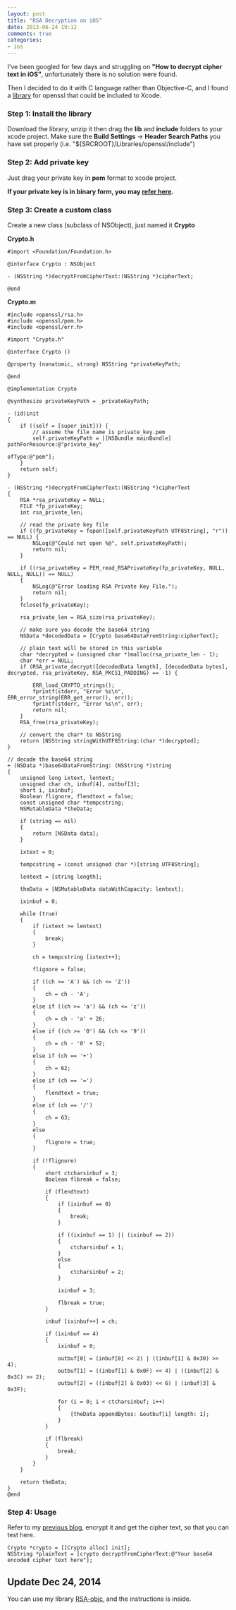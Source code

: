 ```yaml
---
layout: post
title: "RSA Decryption on iOS"
date: 2013-06-24 19:12
comments: true
categories: 
- ios
---
```


I've been googled for few days and struggling on **"How to decrypt cipher text in iOS"**, unfortunately there is no solution were found.

Then I decided to do it with C language rather than Objective-C, and I found a [library](https://github.com/st3fan/ios-openssl) for openssl that could be included to Xcode.

### Step 1: Install the library
Download the library, unzip it then drag the **lib** and **include** folders to your xcode project. Make sure the **Build Settings** -> **Header Search Paths** you have set properly (i.e. "${SRCROOT}/Libraries/openssl/include")

### Step 2: Add private key
Just drag your private key in **pem** format to xcode project.

**If your private key is in binary form, you may [refer here](http://www.herongyang.com/Cryptography/keytool-Export-Key-openssl-enc-Command.html).**

### Step 3: Create a custom class
Create a new class (subclass of NSObject), just named it **Crypto**

**Crypto.h**
```obj-c
#import <Foundation/Foundation.h>

@interface Crypto : NSObject

- (NSString *)decryptFromCipherText:(NSString *)cipherText;

@end
```

**Crypto.m**
```obj-c
#include <openssl/rsa.h>
#include <openssl/pem.h>
#include <openssl/err.h>

#import "Crypto.h"

@interface Crypto ()

@property (nonatomic, strong) NSString *privateKeyPath;

@end

@implementation Crypto

@synthesize privateKeyPath = _privateKeyPath;

- (id)init
{
    if ((self = [super init])) {
        // assume the file name is private_key.pem
        self.privateKeyPath = [[NSBundle mainBundle] pathForResource:@"private_key"
                                                                   ofType:@"pem"];
    }
    return self;
}

- (NSString *)decryptFromCipherText:(NSString *)cipherText
{
    RSA *rsa_privateKey = NULL;
    FILE *fp_privateKey;
    int rsa_private_len;
    
    // read the private key file
    if ((fp_privateKey = fopen([self.privateKeyPath UTF8String], "r")) == NULL) {
        NSLog(@"Could not open %@", self.privateKeyPath);
        return nil;
    }
    
    if ((rsa_privateKey = PEM_read_RSAPrivateKey(fp_privateKey, NULL, NULL, NULL)) == NULL)
    {
        NSLog(@"Error loading RSA Private Key File.");
        return nil;
    }
    fclose(fp_privateKey);
    
    rsa_private_len = RSA_size(rsa_privateKey);
    
    // make sure you decode the base64 string
    NSData *decodedData = [Crypto base64DataFromString:cipherText];
    
    // plain text will be stored in this variable
    char *decrypted = (unsigned char *)malloc(rsa_private_len - 1);
    char *err = NULL;
    if (RSA_private_decrypt([decodedData length], [decodedData bytes], decrypted, rsa_privateKey, RSA_PKCS1_PADDING) == -1) {
        
        ERR_load_CRYPTO_strings();
        fprintf(stderr, "Error %s\n", ERR_error_string(ERR_get_error(), err));
        fprintf(stderr, "Error %s\n", err);
        return nil;
    }
    RSA_free(rsa_privateKey);
    
    // convert the char* to NSString
    return [NSString stringWithUTF8String:(char *)decrypted];
}

// decode the base64 string
+ (NSData *)base64DataFromString: (NSString *)string
{
    unsigned long ixtext, lentext;
    unsigned char ch, inbuf[4], outbuf[3];
    short i, ixinbuf;
    Boolean flignore, flendtext = false;
    const unsigned char *tempcstring;
    NSMutableData *theData;
    
    if (string == nil)
    {
        return [NSData data];
    }
    
    ixtext = 0;
    
    tempcstring = (const unsigned char *)[string UTF8String];
    
    lentext = [string length];
    
    theData = [NSMutableData dataWithCapacity: lentext];
    
    ixinbuf = 0;
    
    while (true)
    {
        if (ixtext >= lentext)
        {
            break;
        }
        
        ch = tempcstring [ixtext++];
        
        flignore = false;
        
        if ((ch >= 'A') && (ch <= 'Z'))
        {
            ch = ch - 'A';
        }
        else if ((ch >= 'a') && (ch <= 'z'))
        {
            ch = ch - 'a' + 26;
        }
        else if ((ch >= '0') && (ch <= '9'))
        {
            ch = ch - '0' + 52;
        }
        else if (ch == '+')
        {
            ch = 62;
        }
        else if (ch == '=')
        {
            flendtext = true;
        }
        else if (ch == '/')
        {
            ch = 63;
        }
        else
        {
            flignore = true;
        }
        
        if (!flignore)
        {
            short ctcharsinbuf = 3;
            Boolean flbreak = false;
            
            if (flendtext)
            {
                if (ixinbuf == 0)
                {
                    break;
                }
                
                if ((ixinbuf == 1) || (ixinbuf == 2))
                {
                    ctcharsinbuf = 1;
                }
                else
                {
                    ctcharsinbuf = 2;
                }
                
                ixinbuf = 3;
                
                flbreak = true;
            }
            
            inbuf [ixinbuf++] = ch;
            
            if (ixinbuf == 4)
            {
                ixinbuf = 0;
                
                outbuf[0] = (inbuf[0] << 2) | ((inbuf[1] & 0x30) >> 4);
                outbuf[1] = ((inbuf[1] & 0x0F) << 4) | ((inbuf[2] & 0x3C) >> 2);
                outbuf[2] = ((inbuf[2] & 0x03) << 6) | (inbuf[3] & 0x3F);
                
                for (i = 0; i < ctcharsinbuf; i++)
                {
                    [theData appendBytes: &outbuf[i] length: 1];
                }
            }
            
            if (flbreak)
            {
                break;
            }
        }
    }
    
    return theData;
}
@end
```

### Step 4: Usage
Refer to my [previous blog](http://jslim.net/blog/2013/01/05/rsa-encryption-in-ios-and-decrypt-it-using-php/), encrypt it and get the cipher text, so that you can test here.

```obj-c
Crypto *crypto = [[Crypto alloc] init];
NSString *plainText = [crypto decryptFromCipherText:@"Your base64 encoded cipher text here"];
```

## Update Dec 24, 2014

You can use my library [RSA-objc](https://github.com/jslim89/RSA-objc), and the instructions is inside.
